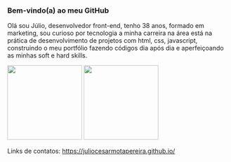 ### Bem-vindo(a) ao meu GitHub

Olá sou Júlio, desenvolvedor front-end, tenho 38 anos, formado em marketing, sou curioso por tecnologia a minha carreira na área está na prática de desenvolvimento de projetos com html, css, javascript, construindo o meu portfólio fazendo códigos dia após dia e aperfeiçoando as minhas soft e hard skills.
 
  
 <img height="170rem" src="https://streak-stats.demolab.com?user=juliocesarmotapereira&theme=dark&hide_border=true&border_radius=4&date_format=j%20M%5B%20Y%5D"> 
 
 <img height="170rem" src="https://github-readme-stats-git-masterrstaa-rickstaa.vercel.app/api/top-langs/?username=juliocesarmotapereira&layout=compact&langs_count=168&theme=dark&hide_border=true&border_radius=4&date_format=j%20M%5B%20Y%5D"/>


Links de contatos: https://juliocesarmotapereira.github.io/
